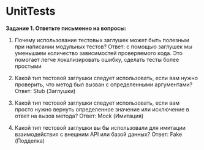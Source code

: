 # UnitTests
**Задание 1. Ответьте письменно на вопросы:**

1)  Почему использование тестовых заглушек может быть полезным при написании модульных тестов?
Ответ: с помощью заглушек мы уменьшаем количество зависимостей проверяемого кода. Это помогает легче локализировать ошибку, сделать тесты более простыми

2) Какой тип тестовой заглушки следует использовать, если вам нужно проверить, что метод был вызван с определенными аргументами?
Ответ: Stub (Заглушки) 

3) Какой тип тестовой заглушки следует использовать, если вам просто нужно вернуть определенное значение или исключение в ответ на вызов метода?
Ответ: Mock (Имитация)

4) Какой тип тестовой заглушки вы бы использовали для имитации  взаимодействия с внешним API или базой данных?
Ответ: Fake (Подделка) 
